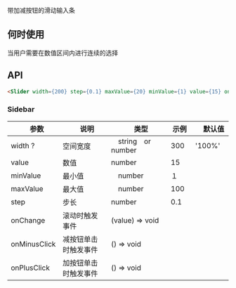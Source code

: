 带加减按钮的滑动输入条

## 何时使用

当用户需要在数值区间内进行连续的选择

## API

``` html
<Slider width={200} step={0.1} maxValue={20} minValue={1} value={15} onChange={this.handleScaleChange} />
```

### Sidebar

|　参数　|　说明　|　类型　| 示例　|　默认值　|
| ---  | --- | --- | --- | --- |
| width ? | 空间宽度 |　string　or number　| 300 | '100%' |
| value | 数值 | number | 15 |  |
| minValue | 最小值 |　number　| １ |  |
| maxValue | 最大值 |　number　|  100 |  |
| step | 步长 | number | 0.1 | |
| onChange | 滚动时触发事件 | (value) => void
| onMinusClick | 减按钮单击时触发事件 | () => void
| onPlusClick | 加按钮单击时触发事件 | () => void
